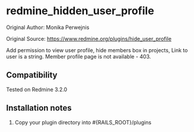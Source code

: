 # redmine_hidden_user_profile

Original Author:	Monika Perwejnis

Original Source: https://www.redmine.org/plugins/hide_user_profile

Add permission to view user profile, hide members box in projects, Link to user is a string. Member profile page is not available - 403.

## Compatibility

Tested on Redmine 3.2.0

## Installation notes

1. Copy your plugin directory into #{RAILS_ROOT}/plugins

